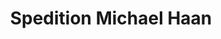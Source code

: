 ---
title: "Spedition Michael Haan"
url: /backnang/spedition-michael-haan-wiener-strasse/
shop: Autowerkstatt
---